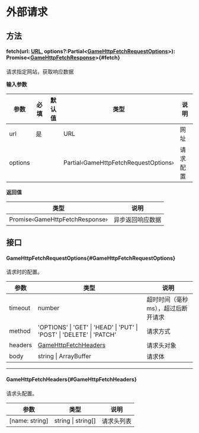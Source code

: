 <script setup>
import '/style.css'
</script>
# 外部请求

## 方法

#### <font id="API" />fetch(<font id="Type">url: [URL](https://developer.mozilla.org/zh-CN/docs/Web/API/URL), options?:Partial<[GameHttpFetchRequestOptions](./request#GameHttpFetchRequestOptions)></font>)<font id="Type">: Promise<[GameHttpFetchResponse](/GameHttpAPI/response)></font>{#fetch}

请求指定网站，获取响应数据

**输入参数**

| **参数** | **必填** | **默认值** | **类型** | **说明** |
| --- | --- | --- | --- | --- |
| url | 是 | | URL | 网址 |
| options | | | Partial‹GameHttpFetchRequestOptions› | 请求配置 |

**返回值**

| **类型** | **说明** |
| --- | --- |
| Promise‹GameHttpFetchResponse› | 异步返回响应数据 |





## 接口

#### <font id="API" />GameHttpFetchRequestOptions{#GameHttpFetchRequestOptions}
请求时的配置。

| **参数** | **类型** | **说明** |
| --- | --- | --- |
| timeout | number | 超时时间（毫秒ms），超过后断开请求 |
| method | 'OPTIONS' &#124; 'GET' &#124; 'HEAD' &#124; 'PUT' &#124; 'POST' &#124; 'DELETE' &#124; 'PATCH' | 请求方式 |
| headers | [GameHttpFetchHeaders](./request#GameHttpFetchHeaders) | 请求头对象 |
| body | string &#124; ArrayBuffer | 请求体 |




---


#### <font id="API" />GameHttpFetchHeaders{#GameHttpFetchHeaders}
请求头配置。

| **参数** | **类型** | **说明** |
| --- | --- | --- |
| [name: string] | string &#124; string[] | 请求头列表 |




